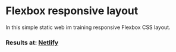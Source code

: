 # Flexbox responsive layout
In this simple static web im training responsive Flexbox CSS layout.

### Results at: <a href="https://quirky-murdock-00b152.netlify.app/">Netlify</a>